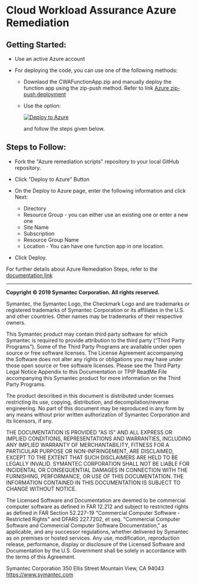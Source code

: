 
# Cloud Workload Assurance Azure Remediation


## Getting Started:
* Use an active Azure account
* For deploying the code, you can use one of the following methods:
	
	* Downlaod the CWAFunctionApp.zip and manually deploy the function app using the zip-push method. 
	  Refer to link [Azure zip-push deployment](https://docs.microsoft.com/en-us/azure/azure-functions/deployment-zip-push)	 

	* Use the option: 
	
	  [![Deploy to Azure](https://azuredeploy.net/deploybutton.svg)](https://azuredeploy.net/)
	
	  and follow the steps given below.

## Steps to Follow:
* Fork the "Azure remediation scripts" repository to your local GitHub repository.

* Click "Deploy to Azure" Button
* On the Deploy to Azure page, enter the following information and click Next:
	* Directory
	* Resource Group - you can either use an existing one or enter a new one
	* Site Name
	* Subscription
	* Resource Group Name
	* Location - You can have one function app in one location.
* Click Deploy.

For further details about Azure Remediation Steps, refer to the [documentation link](https://help.symantec.com/cs/SCWP/SCWA/v131901146_v127279924/title?locale=EN_US&sku=CWA)
	
-----------------------------------------------------------------------------------------------------------------------------------
**Copyright © 2019 Symantec Corporation. All rights reserved.**

Symantec, the Symantec Logo, the Checkmark Logo and  are trademarks or registered trademarks of Symantec Corporation or its affiliates in the U.S. and other countries. Other names may be trademarks of their respective owners.

This Symantec product may contain third party software for which Symantec is required to provide attribution to the third party (“Third Party Programs”). Some of the Third Party Programs are available under open source or free software licenses. The License Agreement accompanying the Software does not alter any rights or obligations you may have under those open source or free software licenses. Please see the Third Party Legal Notice Appendix to this Documentation or TPIP ReadMe File accompanying this Symantec product for more information on the Third Party Programs.

The product described in this document is distributed under licenses restricting its use, copying, distribution, and decompilation/reverse engineering. No part of this document may be reproduced in any form by any means without prior written authorization of Symantec Corporation and its licensors, if any.

THE DOCUMENTATION IS PROVIDED "AS IS" AND ALL EXPRESS OR IMPLIED CONDITIONS, REPRESENTATIONS AND WARRANTIES, INCLUDING ANY IMPLIED WARRANTY OF MERCHANTABILITY, FITNESS FOR A PARTICULAR PURPOSE OR NON-INFRINGEMENT, ARE DISCLAIMED, EXCEPT TO THE EXTENT THAT SUCH DISCLAIMERS ARE HELD TO BE LEGALLY INVALID. SYMANTEC CORPORATION SHALL NOT BE LIABLE FOR INCIDENTAL OR CONSEQUENTIAL DAMAGES IN CONNECTION WITH THE FURNISHING, PERFORMANCE, OR USE OF THIS DOCUMENTATION. THE INFORMATION CONTAINED IN THIS DOCUMENTATION IS SUBJECT TO CHANGE WITHOUT NOTICE.

The Licensed Software and Documentation are deemed to be commercial computer software as defined in FAR 12.212 and subject to restricted rights as defined in FAR Section 52.227-19 "Commercial Computer Software - Restricted Rights" and DFARS 227.7202, et seq. "Commercial Computer Software and Commercial Computer Software Documentation," as applicable, and any successor regulations, whether delivered by Symantec as on premises or hosted services. Any use, modification, reproduction release, performance, display or disclosure of the Licensed Software and Documentation by the U.S. Government shall be solely in accordance with the terms of this Agreement.

Symantec Corporation
350 Ellis Street
Mountain View, CA 94043
https://www.symantec.com

